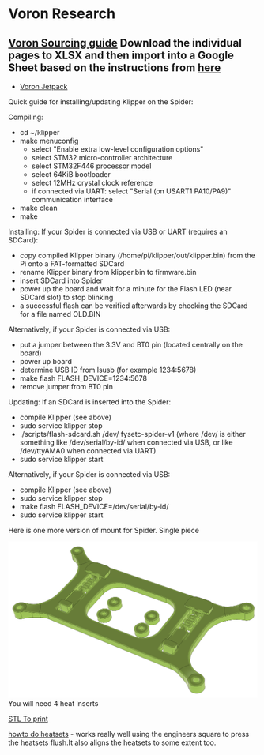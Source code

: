# Voron Research

[Voron Sourcing guide](https://vorondesign.com/sourcing_guide)
Download the individual pages to XLSX and then import into a Google Sheet based on the instructions from [here](https://tanaikech.github.io/2020/04/27/workaround-for-retrieving-direct-links-of-all-sheets-from-url-of-2pacx-of-web-published-google-spreadsheet/)
- 
- [Voron Jetpack](https://docs.google.com/spreadsheets/d/e/2PACX-1vS_jv9UtoSkgQoYD47VE9wIpTnjsEbzAREPG8895b6UL0v99OIfVEJQ4BHl2w_Rn6V0YUe1ldfPjone/pub?gid=987152919&output=xlsx)

Quick guide for installing/updating Klipper on the Spider:

Compiling:
- cd ~/klipper
- make menuconfig
  - select "Enable extra low-level configuration options"
  - select STM32 micro-controller architecture
  - select STM32F446 processor model
  - select 64KiB bootloader
  - select 12MHz crystal clock reference
  - if connected via UART: select "Serial (on USART1 PA10/PA9)" communication interface
- make clean
- make

Installing:
If your Spider is connected via USB or UART (requires an SDCard):
- copy compiled Klipper binary (/home/pi/klipper/out/klipper.bin) from the Pi onto a FAT-formatted SDCard
- rename Klipper binary from klipper.bin to firmware.bin
- insert SDCard into Spider
- power up the board and wait for a minute for the Flash LED (near SDCard slot) to stop blinking
- a successful flash can be verified afterwards by checking the SDCard for a file named OLD.BIN

Alternatively, if your Spider is connected via USB:
- put a jumper between the 3.3V and BT0 pin (located centrally on the board)
- power up board
- determine USB ID from lsusb (for example 1234:5678)
- make flash FLASH_DEVICE=1234:5678
- remove jumper from BT0 pin

Updating:
If an SDCard is inserted into the Spider:
- compile Klipper (see above)
- sudo service klipper stop
- ./scripts/flash-sdcard.sh /dev/<serial-device> fysetc-spider-v1 (where /dev/<serial-device> is either something like /dev/serial/by-id/<spider-serial-port> when connected via USB, or like /dev/ttyAMA0 when connected via UART)
- sudo service klipper start

Alternatively, if your Spider is connected via USB:
- compile Klipper (see above)
- sudo service klipper stop
- make flash FLASH_DEVICE=/dev/serial/by-id/<spider-serial-port>
- sudo service klipper start


Here is one more version of mount for Spider. Single piece 

![Rendered image of the mount](spider-din-mount-render.png)
You will need 4 heat inserts

[STL To print](Spider_Mount_DIN-Rail_slim.stl)

[howto do heatsets](https://hackaday.com/2019/02/28/threading-3d-printed-parts-how-to-use-heat-set-inserts/) - works really well using the engineers square to press the heatsets flush.It also aligns the heatsets to some extent too.

